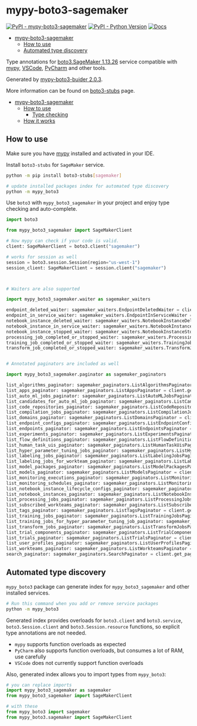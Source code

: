 # mypy-boto3-sagemaker

[![PyPI - mypy-boto3-sagemaker](https://img.shields.io/pypi/v/mypy-boto3-sagemaker.svg?color=blue)](https://pypi.org/project/mypy-boto3-sagemaker)
[![PyPI - Python Version](https://img.shields.io/pypi/pyversions/mypy-boto3-sagemaker.svg?color=blue)](https://pypi.org/project/mypy-boto3-sagemaker)
[![Docs](https://img.shields.io/readthedocs/mypy-boto3-builder.svg?color=blue)](https://mypy-boto3-builder.readthedocs.io/)

- [mypy-boto3-sagemaker](#mypy-boto3-sagemaker)
  - [How to use](#how-to-use)
  - [Automated type discovery](#automated-type-discovery)


Type annotations for
[boto3.SageMaker 1.13.26](https://boto3.amazonaws.com/v1/documentation/api/1.13.26/reference/services/sagemaker.html#SageMaker) service
compatible with [mypy](https://github.com/python/mypy), [VSCode](https://code.visualstudio.com/),
[PyCharm](https://www.jetbrains.com/pycharm/) and other tools.

Generated by [mypy-boto3-buider 2.0.3](https://github.com/vemel/mypy_boto3_builder).

More information can be found on [boto3-stubs](https://pypi.org/project/boto3-stubs/) page.

- [mypy-boto3-sagemaker](#mypy-boto3-sagemaker)
  - [How to use](#how-to-use)
    - [Type checking](#type-checking)
  - [How it works](#how-it-works)

## How to use

Make sure you have [mypy](https://github.com/python/mypy) installed and activated in your IDE.

Install `boto3-stubs` for `SageMaker` service.

```bash
python -m pip install boto3-stubs[sagemaker]

# update installed packages index for automated type discovery
python -m mypy_boto3
```

Use `boto3` with `mypy_boto3_sagemaker` in your project and enjoy type checking and auto-complete.

```python
import boto3

from mypy_boto3_sagemaker import SageMakerClient

# Now mypy can check if your code is valid.
client: SageMakerClient = boto3.client("sagemaker")

# works for session as well
session = boto3.session.Session(region="us-west-1")
session_client: SageMakerClient = session.client("sagemaker")



# Waiters are also supported

import mypy_boto3_sagemaker.waiter as sagemaker_waiters

endpoint_deleted_waiter: sagemaker_waiters.EndpointDeletedWaiter = client.get_waiter("endpoint_deleted")
endpoint_in_service_waiter: sagemaker_waiters.EndpointInServiceWaiter = client.get_waiter("endpoint_in_service")
notebook_instance_deleted_waiter: sagemaker_waiters.NotebookInstanceDeletedWaiter = client.get_waiter("notebook_instance_deleted")
notebook_instance_in_service_waiter: sagemaker_waiters.NotebookInstanceInServiceWaiter = client.get_waiter("notebook_instance_in_service")
notebook_instance_stopped_waiter: sagemaker_waiters.NotebookInstanceStoppedWaiter = client.get_waiter("notebook_instance_stopped")
processing_job_completed_or_stopped_waiter: sagemaker_waiters.ProcessingJobCompletedOrStoppedWaiter = client.get_waiter("processing_job_completed_or_stopped")
training_job_completed_or_stopped_waiter: sagemaker_waiters.TrainingJobCompletedOrStoppedWaiter = client.get_waiter("training_job_completed_or_stopped")
transform_job_completed_or_stopped_waiter: sagemaker_waiters.TransformJobCompletedOrStoppedWaiter = client.get_waiter("transform_job_completed_or_stopped")


# Annotated paginators are included as well

import mypy_boto3_sagemaker.paginator as sagemaker_paginators

list_algorithms_paginator: sagemaker_paginators.ListAlgorithmsPaginator = client.get_paginator("list_algorithms")
list_apps_paginator: sagemaker_paginators.ListAppsPaginator = client.get_paginator("list_apps")
list_auto_ml_jobs_paginator: sagemaker_paginators.ListAutoMLJobsPaginator = client.get_paginator("list_auto_ml_jobs")
list_candidates_for_auto_ml_job_paginator: sagemaker_paginators.ListCandidatesForAutoMLJobPaginator = client.get_paginator("list_candidates_for_auto_ml_job")
list_code_repositories_paginator: sagemaker_paginators.ListCodeRepositoriesPaginator = client.get_paginator("list_code_repositories")
list_compilation_jobs_paginator: sagemaker_paginators.ListCompilationJobsPaginator = client.get_paginator("list_compilation_jobs")
list_domains_paginator: sagemaker_paginators.ListDomainsPaginator = client.get_paginator("list_domains")
list_endpoint_configs_paginator: sagemaker_paginators.ListEndpointConfigsPaginator = client.get_paginator("list_endpoint_configs")
list_endpoints_paginator: sagemaker_paginators.ListEndpointsPaginator = client.get_paginator("list_endpoints")
list_experiments_paginator: sagemaker_paginators.ListExperimentsPaginator = client.get_paginator("list_experiments")
list_flow_definitions_paginator: sagemaker_paginators.ListFlowDefinitionsPaginator = client.get_paginator("list_flow_definitions")
list_human_task_uis_paginator: sagemaker_paginators.ListHumanTaskUisPaginator = client.get_paginator("list_human_task_uis")
list_hyper_parameter_tuning_jobs_paginator: sagemaker_paginators.ListHyperParameterTuningJobsPaginator = client.get_paginator("list_hyper_parameter_tuning_jobs")
list_labeling_jobs_paginator: sagemaker_paginators.ListLabelingJobsPaginator = client.get_paginator("list_labeling_jobs")
list_labeling_jobs_for_workteam_paginator: sagemaker_paginators.ListLabelingJobsForWorkteamPaginator = client.get_paginator("list_labeling_jobs_for_workteam")
list_model_packages_paginator: sagemaker_paginators.ListModelPackagesPaginator = client.get_paginator("list_model_packages")
list_models_paginator: sagemaker_paginators.ListModelsPaginator = client.get_paginator("list_models")
list_monitoring_executions_paginator: sagemaker_paginators.ListMonitoringExecutionsPaginator = client.get_paginator("list_monitoring_executions")
list_monitoring_schedules_paginator: sagemaker_paginators.ListMonitoringSchedulesPaginator = client.get_paginator("list_monitoring_schedules")
list_notebook_instance_lifecycle_configs_paginator: sagemaker_paginators.ListNotebookInstanceLifecycleConfigsPaginator = client.get_paginator("list_notebook_instance_lifecycle_configs")
list_notebook_instances_paginator: sagemaker_paginators.ListNotebookInstancesPaginator = client.get_paginator("list_notebook_instances")
list_processing_jobs_paginator: sagemaker_paginators.ListProcessingJobsPaginator = client.get_paginator("list_processing_jobs")
list_subscribed_workteams_paginator: sagemaker_paginators.ListSubscribedWorkteamsPaginator = client.get_paginator("list_subscribed_workteams")
list_tags_paginator: sagemaker_paginators.ListTagsPaginator = client.get_paginator("list_tags")
list_training_jobs_paginator: sagemaker_paginators.ListTrainingJobsPaginator = client.get_paginator("list_training_jobs")
list_training_jobs_for_hyper_parameter_tuning_job_paginator: sagemaker_paginators.ListTrainingJobsForHyperParameterTuningJobPaginator = client.get_paginator("list_training_jobs_for_hyper_parameter_tuning_job")
list_transform_jobs_paginator: sagemaker_paginators.ListTransformJobsPaginator = client.get_paginator("list_transform_jobs")
list_trial_components_paginator: sagemaker_paginators.ListTrialComponentsPaginator = client.get_paginator("list_trial_components")
list_trials_paginator: sagemaker_paginators.ListTrialsPaginator = client.get_paginator("list_trials")
list_user_profiles_paginator: sagemaker_paginators.ListUserProfilesPaginator = client.get_paginator("list_user_profiles")
list_workteams_paginator: sagemaker_paginators.ListWorkteamsPaginator = client.get_paginator("list_workteams")
search_paginator: sagemaker_paginators.SearchPaginator = client.get_paginator("search")
```

## Automated type discovery

`mypy_boto3` package can generate index for `mypy_boto3_sagemaker` and other installed services.

```bash
# Run this command when you add or remove service packages
python -m mypy_boto3
```

Generated index provides overloads for `boto3.client` and `boto3.service`,
`boto3.Session.client` and `boto3.Session.resource` functions,
so explicit type annotations are not needed.

- `mypy` supports function overloads as expected
- `PyCharm` also supports function overloads, but consumes a lot of RAM, use carefully
- `VSCode` does not currently support function overloads

Also, generated index allows you to import types from `mypy_boto3`:

```python
# you can replace imports
import mypy_boto3_sagemaker as sagemaker
from mypy_boto3_sagemaker import SageMakerClient

# with these
from mypy_boto3 import sagemaker
from mypy_boto3.sagemaker import SageMakerClient
```